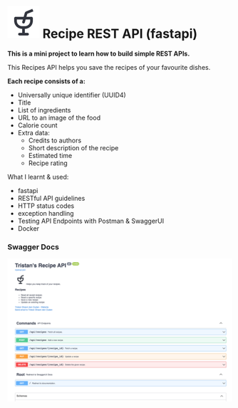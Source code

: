 # ![Drink svg](https://raw.githubusercontent.com/tsdenouden/recipeRESTAPI/main/assets/drink%403x.png) Recipe REST API (fastapi)
**This is a mini project to learn how to build simple REST APIs.**

This Recipes API helps you save the recipes of your favourite dishes.

**Each recipe consists of a:**
* Universally unique identifier (UUID4)
* Title
* List of ingredients
* URL to an image of the food
* Calorie count
* Extra data:
  * Credits to authors
  * Short description of the recipe
  * Estimated time
  * Recipe rating


What I learnt & used:
* fastapi
* RESTful API guidelines
* HTTP status codes
* exception handling
* Testing API Endpoints with Postman & SwaggerUI
* Docker

### Swagger Docs
![Swagger UI Docs](https://raw.githubusercontent.com/tsdenouden/recipeRESTAPI/main/assets/docs_screenshot.png)